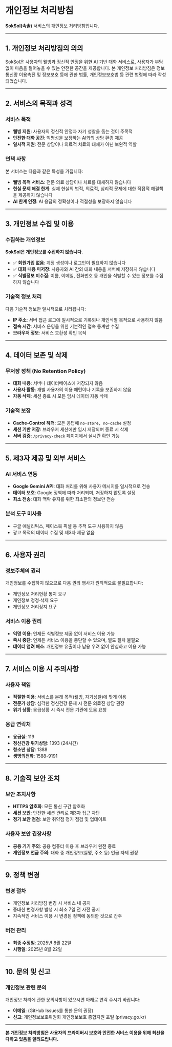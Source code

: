 # 개인정보 처리방침

**SokSol(속솔)** 서비스의 개인정보 처리방침입니다.

---

## 1. 개인정보 처리방침의 의의

SokSol은 사용자의 웰빙과 정신적 안정을 위한 AI 기반 대화 서비스로, 사용자가 부담 없이 마음을 털어놓을 수 있는 안전한 공간을 제공합니다. 본 개인정보 처리방침은 정보통신망 이용촉진 및 정보보호 등에 관한 법률, 개인정보보호법 등 관련 법령에 따라 작성되었습니다.

---

## 2. 서비스의 목적과 성격

### 서비스 목적

- **웰빙 지원**: 사용자의 정신적 안정과 자기 성찰을 돕는 것이 주목적
- **안전한 대화 공간**: 익명성을 보장하는 AI와의 상담 환경 제공
- **일시적 지원**: 전문 상담이나 의료적 치료의 대체가 아닌 보완적 역할

### 면책 사항

본 서비스는 다음과 같은 특성을 가집니다:

- **웰빙 목적 서비스**: 전문 의료 상담이나 치료를 대체하지 않습니다
- **현실 문제 해결 한계**: 실제 현실의 법적, 의료적, 심리적 문제에 대한 직접적 해결책을 제공하지 않습니다
- **AI 한계 인정**: AI 응답의 정확성이나 적절성을 보장하지 않습니다

---

## 3. 개인정보 수집 및 이용

### 수집하는 개인정보

**SokSol은 개인정보를 수집하지 않습니다.**

- ✅ **회원가입 없음**: 계정 생성이나 로그인이 필요하지 않습니다
- ✅ **대화 내용 미저장**: 사용자와 AI 간의 대화 내용을 서버에 저장하지 않습니다
- ✅ **식별정보 미수집**: 이름, 이메일, 전화번호 등 개인을 식별할 수 있는 정보를 수집하지 않습니다

### 기술적 정보 처리

다음 기술적 정보만 일시적으로 처리됩니다:

- **IP 주소**: 서버 접근 로그에 일시적으로 기록되나 개인식별 목적으로 사용하지 않음
- **접속 시간**: 서비스 운영을 위한 기본적인 접속 통계만 수집
- **브라우저 정보**: 서비스 호환성 확인 목적

---

## 4. 데이터 보존 및 삭제

### 무저장 정책 (No Retention Policy)

- **대화 내용**: 서버나 데이터베이스에 저장되지 않음
- **사용자 활동**: 개별 사용자의 이용 패턴이나 기록을 보존하지 않음
- **자동 삭제**: 세션 종료 시 모든 임시 데이터 자동 삭제

### 기술적 보장

- **Cache-Control 헤더**: 모든 응답에 `no-store, no-cache` 설정
- **세션 기반 저장**: 브라우저 세션에만 임시 저장되며 종료 시 삭제
- **서버 검증**: `/privacy-check` 페이지에서 실시간 확인 가능

---

## 5. 제3자 제공 및 외부 서비스

### AI 서비스 연동

- **Google Gemini API**: 대화 처리를 위해 사용자 메시지를 일시적으로 전송
- **데이터 보호**: Google 정책에 따라 처리되며, 저장하지 않도록 설정
- **최소 전송**: 대화 맥락 유지를 위한 최소한의 정보만 전송

### 분석 도구 미사용

- 구글 애널리틱스, 페이스북 픽셀 등 추적 도구 사용하지 않음
- 광고 목적의 데이터 수집 및 제3자 제공 없음

---

## 6. 사용자 권리

### 정보주체의 권리

개인정보를 수집하지 않으므로 다음 권리 행사가 원칙적으로 불필요합니다:

- 개인정보 처리현황 통지 요구
- 개인정보 정정·삭제 요구
- 개인정보 처리정지 요구

### 서비스 이용 권리

- **익명 이용**: 언제든 식별정보 제공 없이 서비스 이용 가능
- **즉시 중단**: 언제든 서비스 이용을 중단할 수 있으며, 별도 절차 불필요
- **데이터 염려 해소**: 개인정보 유출이나 남용 우려 없이 안심하고 이용 가능

---

## 7. 서비스 이용 시 주의사항

### 사용자 책임

- **적절한 이용**: 서비스를 본래 목적(웰빙, 자기성찰)에 맞게 이용
- **전문가 상담**: 심각한 정신건강 문제 시 전문 의료진 상담 권장
- **위기 상황**: 응급상황 시 즉시 전문 기관에 도움 요청

### 응급 연락처

- **응급실**: 119
- **정신건강 위기상담**: 1393 (24시간)
- **청소년 상담**: 1388
- **생명의전화**: 1588-9191

---

## 8. 기술적 보안 조치

### 보안 조치사항

- **HTTPS 암호화**: 모든 통신 구간 암호화
- **세션 보안**: 안전한 세션 관리로 제3자 접근 차단
- **정기 보안 점검**: 보안 취약점 정기 점검 및 업데이트

### 사용자 보안 권장사항

- **공용 기기 주의**: 공용 컴퓨터 이용 후 브라우저 완전 종료
- **개인정보 언급 주의**: 대화 중 개인정보(실명, 주소 등) 언급 자제 권장

---

## 9. 정책 변경

### 변경 절차

- 개인정보 처리방침 변경 시 서비스 내 공지
- 중대한 변경사항 발생 시 최소 7일 전 사전 공지
- 지속적인 서비스 이용 시 변경된 정책에 동의한 것으로 간주

### 버전 관리

- **최종 수정일**: 2025년 8월 22일
- **시행일**: 2025년 8월 22일

---

## 10. 문의 및 신고

### 개인정보 관련 문의

개인정보 처리에 관한 문의사항이 있으시면 아래로 연락 주시기 바랍니다:

- **이메일**: (GitHub Issues를 통한 문의 권장)
- **신고**: 개인정보보호위원회 개인정보보호 종합지원 포털 (privacy.go.kr)

---

**본 개인정보 처리방침은 사용자의 프라이버시 보호와 안전한 서비스 이용을 위해 최선을 다하고 있음을 알려드립니다.**
